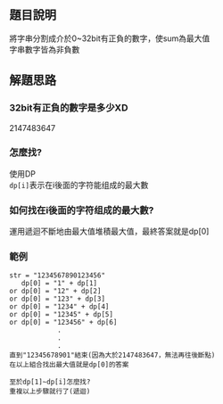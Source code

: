 ## 題目說明  
將字串分割成介於0~32bit有正負的數字，使sum為最大值  
字串數字皆為非負數  

## 解題思路
### 32bit有正負的數字是多少XD
2147483647
### 怎麼找?
使用DP  
`dp[i]`表示在i後面的字符能组成的最大數
### 如何找在i後面的字符组成的最大數?
運用遞迴不斷地由最大值堆積最大值，最終答案就是dp[0]    

### 範例
```
str = "1234567890123456"
   dp[0] = "1" + dp[1]
or dp[0] = "12" + dp[2]
or dp[0] = "123" + dp[3]
or dp[0] = "1234" + dp[4]
or dp[0] = "12345" + dp[5]
or dp[0] = "123456" + dp[6]
            .
            .
            .
直到"12345678901"結束(因為大於2147483647，無法再往後斷點)
在以上組合找出最大值就是dp[0]的答案

至於dp[1]~dp[i]怎麼找?  
重複以上步驟就行了(遞迴)
```
         
            
